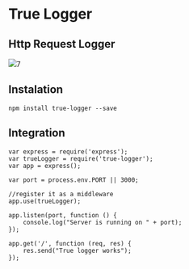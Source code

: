 # True Logger  
## Http Request Logger
<img src="https://travis-ci.org/Mujib517/true-logger.svg?branch=master"/>7
 
## Instalation
    npm install true-logger --save

## Integration
    var express = require('express');
    var trueLogger = require('true-logger');
    var app = express();

    var port = process.env.PORT || 3000;

    //register it as a middleware
    app.use(trueLogger);

    app.listen(port, function () {
        console.log("Server is running on " + port);
    });

    app.get('/', function (req, res) {
        res.send("True logger works");
    });